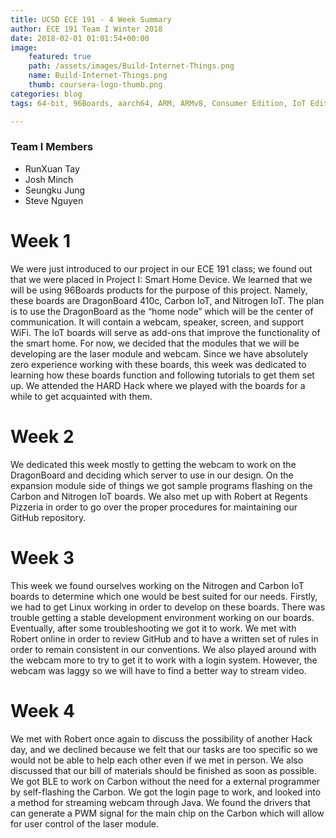 ```yaml
---
title: UCSD ECE 191 - 4 Week Summary
author: ECE 191 Team I Winter 2018
date: 2018-02-01 01:01:54+00:00
image:
    featured: true
    path: /assets/images/Build-Internet-Things.png
    name: Build-Internet-Things.png
    thumb: coursera-logo-thumb.png
categories: blog
tags: 64-bit, 96Boards, aarch64, ARM, ARMv8, Consumer Edition, IoT Edition, Carbon, Nitrogen, DB410c, dragonboard410c, Linaro, Linux, Zephyr, BLE, Mesh, Bluetooth, phrama, phramatech, meditek, dragonboard, coursera, iot, mooc, massive open online course, ucsd, calit2, qualcomm, qualcomm institute, cloud, aws, amazon web services

---
```


### Team I Members

- RunXuan Tay
- Josh Minch
- Seungku Jung
- Steve Nguyen

# Week 1

We were just introduced to our project in our ECE 191 class; we found out that we were placed in Project I: Smart Home Device. We learned that we will be using 96Boards products for the purpose of this project. Namely, these boards are DragonBoard 410c, Carbon IoT, and Nitrogen IoT. The plan is to use the DragonBoard as the “home node” which will be the center of communication. It will contain a webcam, speaker, screen, and support WiFi. The IoT boards will serve as add-ons that improve the functionality of the smart home. For now, we decided that the modules that we will be developing are the laser module and webcam. Since we have absolutely zero experience working with these boards, this week was dedicated to learning how these boards function and following tutorials to get them set up. We attended the HARD Hack where we played with the boards for a while to get acquainted with them. 

# Week 2

We dedicated this week mostly to getting the webcam to work on the DragonBoard and deciding which server to use in our design. On the expansion module side of things we got sample programs flashing on the Carbon and Nitrogen IoT boards. We also met up with Robert at Regents Pizzeria in order to go over the proper procedures for maintaining our GitHub repository. 

# Week 3

This week we found ourselves working on the Nitrogen and Carbon IoT boards to determine which one would be best suited for our needs. Firstly, we had to get Linux working in order to develop on these boards. There was trouble getting a stable development environment working on our boards. Eventually, after some troubleshooting we got it to work. We met with Robert online in order to review GitHub and to have a written set of rules in order to remain consistent in our conventions. We also played around with the webcam more to try to get it to work with a login system. However, the webcam was laggy so we will have to find a better way to stream video. 

# Week 4

We met with Robert once again to discuss the possibility of another Hack day, and we declined because we felt that our tasks are too specific so we would not be able to help each other even if we met in person. We also discussed that our bill of materials should be finished as soon as possible. We got BLE to work on Carbon without the need for a external programmer by self-flashing the Carbon. We got the login page to work, and looked into a method for streaming webcam through Java. We found the drivers that can generate a PWM signal for the main chip on the Carbon which will allow for user control of the laser module.
